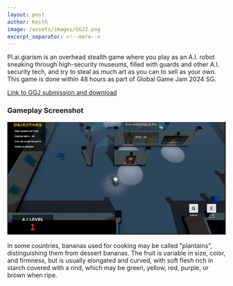 ```yaml
---
layout: post
author: Keith
image: /assets/images/GGJ2.png
excerpt_separator: <!--more-->
---
```


Pl.ai.giarism is an overhead stealth game where you play as an A.I. robot sneaking through high-security museums, filled with guards and other A.I. security tech, and try to steal as much art as you can to sell as your own. This game is done within 48 hours as part of Global Game Jam 2024 SG.
<!--more-->
[Link to GGJ submission and download](https://globalgamejam.org/games/2024/plaigiarism-4)

### Gameplay Screenshot
<img src="/assets/images/GGJ1.png">

In some countries, bananas used for cooking may be called "plantains",
distinguishing them from dessert bananas. The fruit is variable in size,
color, and firmness, but is usually elongated and curved, with soft
flesh rich in starch covered with a rind, which may be green, yellow,
red, purple, or brown when ripe.

